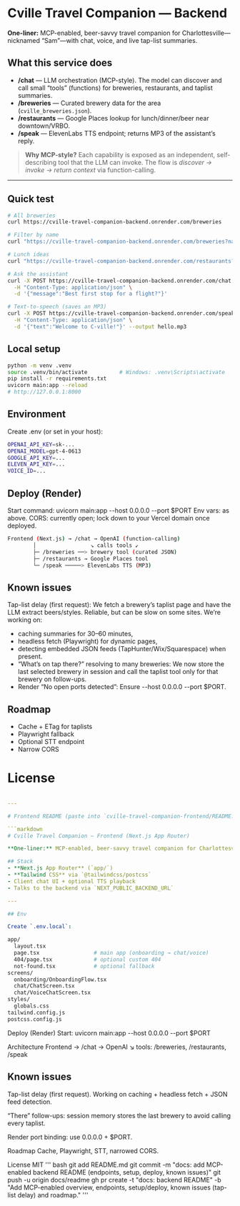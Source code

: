 # Cville Travel Companion — Backend

**One-liner:** MCP-enabled, beer-savvy travel companion for Charlottesville—nicknamed “Sam”—with chat, voice, and live tap-list summaries.

## What this service does
- **/chat** — LLM orchestration (MCP-style). The model can discover and call small “tools” (functions) for breweries, restaurants, and taplist summaries.
- **/breweries** — Curated brewery data for the area (`cville_breweries.json`).
- **/restaurants** — Google Places lookup for lunch/dinner/beer near downtown/VRBO.
- **/speak** — ElevenLabs TTS endpoint; returns MP3 of the assistant’s reply.

> **Why MCP-style?** Each capability is exposed as an independent, self-describing tool that the LLM can invoke. The flow is *discover → invoke → return context* via function-calling.

---

## Quick test

```bash
# All breweries
curl https://cville-travel-companion-backend.onrender.com/breweries

# Filter by name
curl "https://cville-travel-companion-backend.onrender.com/breweries?name=three"

# Lunch ideas
curl "https://cville-travel-companion-backend.onrender.com/restaurants?meal=lunch"

# Ask the assistant
curl -X POST https://cville-travel-companion-backend.onrender.com/chat \
  -H "Content-Type: application/json" \
  -d '{"message":"Best first stop for a flight?"}'

# Text-to-speech (saves an MP3)
curl -X POST https://cville-travel-companion-backend.onrender.com/speak \
  -H "Content-Type: application/json" \
  -d '{"text":"Welcome to C-ville!"}' --output hello.mp3
```

## Local setup
```bash
python -m venv .venv
source .venv/bin/activate          # Windows: .venv\Scripts\activate
pip install -r requirements.txt
uvicorn main:app --reload
# http://127.0.0.1:8000
```
## Environment
Create .env (or set in your host):
```bash
OPENAI_API_KEY=sk-...
OPENAI_MODEL=gpt-4-0613
GOOGLE_API_KEY=...
ELEVEN_API_KEY=...
VOICE_ID=...
```

## Deploy (Render)
Start command: uvicorn main:app --host 0.0.0.0 --port $PORT
Env vars: as above.
CORS: currently open; lock down to your Vercel domain once deployed.

```bash
Frontend (Next.js) → /chat → OpenAI (function-calling)
        │                 ↘ calls tools ↙
        ├─ /breweries ──> brewery tool (curated JSON)
        ├─ /restaurants → Google Places tool
        └─ /speak ─────> ElevenLabs TTS (MP3)
```

## Known issues
Tap-list delay (first request): We fetch a brewery’s taplist page and have the LLM extract beers/styles. Reliable, but can be slow on some sites. We’re working on:
- caching summaries for 30–60 minutes,
- headless fetch (Playwright) for dynamic pages,
- detecting embedded JSON feeds (TapHunter/Wix/Squarespace) when present.
- “What’s on tap there?” resolving to many breweries: We now store the last selected brewery in session and call the taplist tool only for that brewery on follow-ups.
- Render “No open ports detected”: Ensure --host 0.0.0.0 --port $PORT.

## Roadmap
- Cache + ETag for taplists
- Playwright fallback
- Optional STT endpoint
- Narrow CORS

# License
```yaml

---

# Frontend README (paste into `cville-travel-companion-frontend/README.md`)

```markdown
# Cville Travel Companion — Frontend (Next.js App Router)

**One-liner:** MCP-enabled, beer-savvy travel companion for Charlottesville—nicknamed “Sam”—with chat, voice, and live tap-list summaries.

## Stack
- **Next.js App Router** (`app/`)
- **Tailwind CSS** via `@tailwindcss/postcss`
- Client chat UI + optional TTS playback
- Talks to the backend via `NEXT_PUBLIC_BACKEND_URL`

---

## Env

Create `.env.local`:

```

```bash
app/
  layout.tsx
  page.tsx                 # main app (onboarding → chat/voice)
  404/page.tsx             # optional custom 404
  not-found.tsx            # optional fallback
screens/
  onboarding/OnboardingFlow.tsx
  chat/ChatScreen.tsx
  chat/VoiceChatScreen.tsx
styles/
  globals.css
tailwind.config.js
postcss.config.js
```
Deploy (Render)
Start: uvicorn main:app --host 0.0.0.0 --port $PORT

Architecture
Frontend → /chat → OpenAI ↘ tools: /breweries, /restaurants, /speak

## Known issues
Tap-list delay (first request). Working on caching + headless fetch + JSON feed detection.

“There” follow-ups: session memory stores the last brewery to avoid calling every taplist.

Render port binding: use 0.0.0.0 + $PORT.

Roadmap
Cache, Playwright, STT, narrowed CORS.

License
MIT
'''
bash
git add README.md
git commit -m "docs: add MCP-enabled backend README (endpoints, setup, deploy, known issues)"
git push -u origin docs/readme
gh pr create -t "docs: backend README" -b "Add MCP-enabled overview, endpoints, setup/deploy, known issues (tap-list delay) and roadmap."
'''
